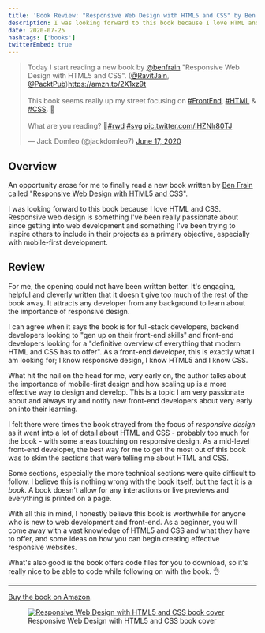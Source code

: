 ```yaml
---
title: 'Book Review: "Responsive Web Design with HTML5 and CSS" by Ben Frain'
description: I was looking forward to this book because I love HTML and CSS. Responsive web design is something I've been really passionate about...
date: 2020-07-25
hashtags: ['books']
twitterEmbed: true
---
```


<blockquote class="twitter-tweet"><p lang="en" dir="ltr">Today I start reading a new book by <a href="https://twitter.com/benfrain?ref_src=twsrc%5Etfw">@benfrain</a> &quot;Responsive Web Design with HTML5 and CSS&quot;. (<a href="https://twitter.com/RavitJain?ref_src=twsrc%5Etfw">@RavitJain</a>, <a href="https://twitter.com/PacktPub?ref_src=twsrc%5Etfw">@PacktPub</a>)<a href="https://amzn.to/2X1xz9t">https://amzn.to/2X1xz9t</a><br><br>This book seems really up my street focusing on <a href="https://twitter.com/hashtag/FrontEnd?src=hash&amp;ref_src=twsrc%5Etfw">#FrontEnd</a>, <a href="https://twitter.com/hashtag/HTML?src=hash&amp;ref_src=twsrc%5Etfw">#HTML</a> &amp; <a href="https://twitter.com/hashtag/CSS?src=hash&amp;ref_src=twsrc%5Etfw">#CSS</a>. 🌟<br><br>What are you reading? 🤔<a href="https://twitter.com/hashtag/rwd?src=hash&amp;ref_src=twsrc%5Etfw">#rwd</a> <a href="https://twitter.com/hashtag/svg?src=hash&amp;ref_src=twsrc%5Etfw">#svg</a> <a href="https://t.co/lHZNlr80TJ">pic.twitter.com/lHZNlr80TJ</a></p>&mdash; Jack Domleo (@jackdomleo7) <a href="https://twitter.com/jackdomleo7/status/1273179565708500995?ref_src=twsrc%5Etfw">June 17, 2020</a></blockquote>

## Overview

An opportunity arose for me to finally read a new book written by [Ben Frain](https://benfrain.com) called "[Responsive Web Design with HTML5 and CSS](https://amzn.to/2X1xz9t)".

I was looking forward to this book because I love HTML and CSS. Responsive web design is something I've been really passionate about since getting into web development and something I've been trying to inspire others to include in their projects as a primary objective, especially with mobile-first development.

## Review

For me, the opening could not have been written better. It's engaging, helpful and cleverly written that it doesn't give too much of the rest of the book away. It attracts any developer from any background to learn about the importance of responsive design.

I can agree when it says the book is for full-stack developers, backend developers looking to "gen up on their front-end skills" and front-end developers looking for a "definitive overview of everything that modern HTML and CSS has to offer". As a front-end developer, this is exactly what I am looking for; I know responsive design, I know HTML5 and I know CSS.

What hit the nail on the head for me, very early on, the author talks about the importance of mobile-first design and how scaling up is a more effective way to design and develop. This is a topic I am very passionate about and always try and notify new front-end developers about very early on into their learning.

I felt there were times the book strayed from the focus of _responsive design_ as it went into a lot of detail about HTML and CSS - probably too much for the book - with some areas touching on responsive design. As a mid-level front-end developer, the best way for me to get the most out of this book was to skim the sections that were telling me about HTML and CSS.

Some sections, especially the more technical sections were quite difficult to follow. I believe this is nothing wrong with the book itself, but the fact it is a _book_. A book doesn't allow for any interactions or live previews and everything is printed on a page.

With all this in mind, I honestly believe this book is worthwhile for anyone who is new to web development and front-end. As a beginner, you will come away with a vast knowledge of HTML5 and CSS and what they have to offer, and some ideas on how you can begin creating effective responsive websites.

What's also good is the book offers code files for you to download, so it's really nice to be able to code while following on with the book. 👌

---

[Buy the book on Amazon](https://amzn.to/2X1xz9t).

<figure>
  <a href="https://amzn.to/2X1xz9t">
    <img src="/blog/book-review-responsive-web-design-with-html5-and-css-by-ben-frain/book-cover.png" alt="Responsive Web Design with HTML5 and CSS book cover">
  </a>
  <figcaption>
    Responsive Web Design with HTML5 and CSS book cover
  <figcaption>
</figure>